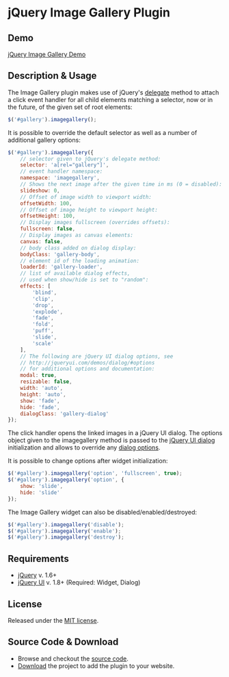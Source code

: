 # jQuery Image Gallery Plugin

## Demo
[jQuery Image Gallery Demo](http://blueimp.github.com/jQuery-Image-Gallery/)

## Description & Usage
The Image Gallery plugin makes use of jQuery's 
[delegate](http://api.jquery.com/delegate/) method to attach
a click event handler for all child elements matching a selector,
now or in the future, of the given set of root elements:

```js
$('#gallery').imagegallery();
```
    
It is possible to override the default selector as well as a number of
additional gallery options:

```js
$('#gallery').imagegallery({
    // selector given to jQuery's delegate method:
    selector: 'a[rel="gallery"]',
    // event handler namespace:
    namespace: 'imagegallery',
    // Shows the next image after the given time in ms (0 = disabled):
    slideshow: 0,
    // Offset of image width to viewport width:
    offsetWidth: 100,
    // Offset of image height to viewport height:
    offsetHeight: 100,
    // Display images fullscreen (overrides offsets):
    fullscreen: false,
    // Display images as canvas elements:
    canvas: false,
    // body class added on dialog display:
    bodyClass: 'gallery-body',
    // element id of the loading animation:
    loaderId: 'gallery-loader',
    // list of available dialog effects,
    // used when show/hide is set to "random":
    effects: [
        'blind',
        'clip',
        'drop',
        'explode',
        'fade',
        'fold',
        'puff',
        'slide',
        'scale'
    ],
    // The following are jQuery UI dialog options, see
    // http://jqueryui.com/demos/dialog/#options
    // for additional options and documentation:
    modal: true,
    resizable: false,
    width: 'auto',
    height: 'auto',
    show: 'fade',
    hide: 'fade',
    dialogClass: 'gallery-dialog'
});
```

The click handler opens the linked images in a jQuery UI dialog.
The options object given to the imagegallery method is passed to the
[jQuery UI dialog](http://jqueryui.com/demos/dialog/) initialization
and allows to override any
[dialog options](http://jqueryui.com/demos/dialog/#options).

It is possible to change options after widget initialization:

```js
$('#gallery').imagegallery('option', 'fullscreen', true);
$('#gallery').imagegallery('option', {
    show: 'slide',
    hide: 'slide'
});
```

The Image Gallery widget can also be disabled/enabled/destroyed:

```js
$('#gallery').imagegallery('disable');
$('#gallery').imagegallery('enable');
$('#gallery').imagegallery('destroy');
```

## Requirements
* [jQuery](http://jquery.com/) v. 1.6+
* [jQuery UI](http://jqueryui.com/) v. 1.8+ (Required: Widget, Dialog)

## License
Released under the [MIT license](http://creativecommons.org/licenses/MIT/).

## Source Code & Download
* Browse and checkout the [source code](https://github.com/blueimp/jQuery-Image-Gallery).
* [Download](https://github.com/blueimp/jQuery-Image-Gallery/downloads) the project to add the plugin to your website.

